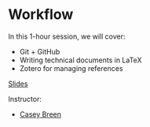 # Workflow

In this 1-hour session, we will cover: 

- Git + GitHub
- Writing technical documents in LaTeX
- Zotero for managing references

[Slides](https://github.com/caseybreen/workflow/blob/main/slides/01_workflow.pdf)


Instructor: 

* [Casey Breen](caseybreen.com)

